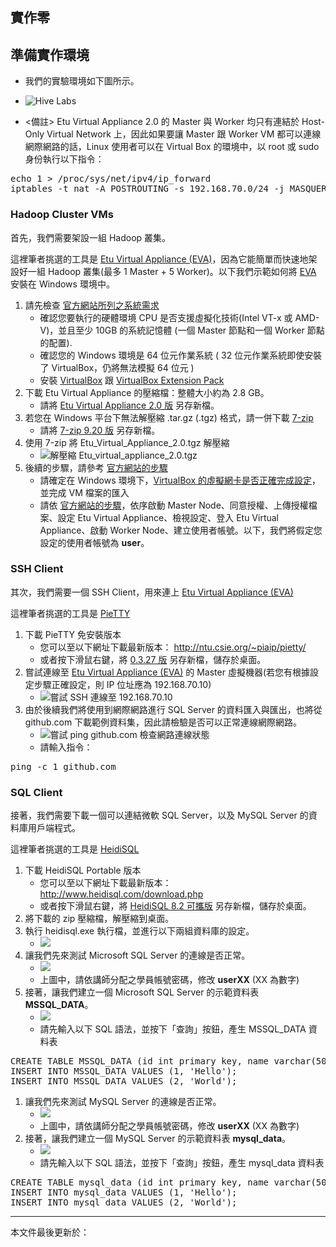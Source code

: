 ## 實作零

## 準備實作環境

* 我們的實驗環境如下圖所示。
* ![Hive Labs](images/hive_labs.png)

* <備註> Etu Virtual Appliance 2.0 的 Master 與 Worker 均只有連結於 Host-Only Virtual Network 上，因此如果要讓 Master 跟 Worker VM 都可以連線網際網路的話，Linux 使用者可以在 Virtual Box 的環境中，以 root 或 sudo 身份執行以下指令：
<pre>
echo 1 > /proc/sys/net/ipv4/ip_forward
iptables -t nat -A POSTROUTING -s 192.168.70.0/24 -j MASQUERADE
</pre>

### Hadoop Cluster VMs

首先，我們需要架設一組 Hadoop 叢集。

這裡筆者挑選的工具是 [Etu Virtual Appliance (EVA)](http://www.etusolution.com/index.php/tw/download/eva/eva-installation-tw)，因為它能簡單而快速地架設好一組 Hadoop 叢集(最多 1 Master + 5 Worker)。以下我們示範如何將 [EVA](http://www.etusolution.com/index.php/tw/download/eva/eva-installation-tw) 安裝在 Windows 環境中。

 1. 請先檢查 [官方網站所列之系統需求](http://www.etusolution.com/index.php/tw/download/eva/eva-download-tw)
    * 確認您要執行的硬體環境 CPU 是否支援虛擬化技術(Intel VT-x 或 AMD-V)，並且至少 10GB 的系統記憶體 (一個 Master 節點和一個 Worker 節點的配置).
    * 確認您的 Windows 環境是 64 位元作業系統 ( 32 位元作業系統即使安裝了 VirtualBox，仍將無法模擬 64 位元 )
    * 安裝 [VirtualBox](https://www.virtualbox.org/wiki/Downloads) 跟 [VirtualBox Extension Pack](https://www.virtualbox.org/wiki/Downloads)
 1. 下載 Etu Virtual Appliance 的壓縮檔：整體大小約為 2.8 GB。
    * 請將 [Etu Virtual Appliance 2.0 版](http://bit.ly/EVA_20) 另存新檔。
 1. 若您在 Windows 平台下無法解壓縮 .tar.gz (.tgz) 格式，請一併下載 [7-zip](http://www.7-zip.org/)
    * 請將 [7-zip 9.20 版](http://downloads.sourceforge.net/sevenzip/7z920.exe) 另存新檔。
 1. 使用 7-zip 將 Etu_Virtual_Appliance_2.0.tgz 解壓縮
    * ![解壓縮 Etu_virtual_appliance_2.0.tgz](images/unzip_EVA_20.png)
 1. 後續的步驟，請參考 [官方網站的步驟](http://www.etusolution.com/index.php/tw/download/eva/eva-installation-tw)
    * 請確定在 Windows 環境下，[VirtualBox 的虛擬網卡是否正確完成設定](http://www.etusolution.com/index.php/tw/download/eva/eva-installation-tw#windows)，並完成 VM 檔案的匯入 
    * 請依 [官方網站的步驟](http://www.etusolution.com/index.php/tw/download/eva/eva-configuration-tw)，依序啟動 Master Node、同意授權、上傳授權檔案、設定 Etu Virtual Appliance、檢視設定、登入 Etu Virtual Appliance、啟動 Worker Node、建立使用者帳號。以下，我們將假定您設定的使用者帳號為 **user**。

### SSH Client

其次，我們需要一個 SSH Client，用來連上 [Etu Virtual Appliance (EVA)](http://www.etusolution.com/index.php/tw/download/eva/eva-installation-tw)

這裡筆者挑選的工具是 [PieTTY](http://ntu.csie.org/~piaip/pietty/)

1. 下載 PieTTY 免安裝版本
    * 您可以至以下網址下載最新版本： http://ntu.csie.org/~piaip/pietty/
    * 或者按下滑鼠右鍵，將 [0.3.27 版](http://ntu.csie.org/~piaip/pietty/archive/pietty0327.exe) 另存新檔，儲存於桌面。
1. 嘗試連線至 [Etu Virtual Appliance (EVA)](http://www.etusolution.com/index.php/tw/download/eva/eva-overview-tw) 的 Master 虛擬機器(若您有根據設定步驟正確設定，則 IP 位址應為 192.168.70.10)
    * ![嘗試 SSH 連線至 192.168.70.10](images/PieTTY.png)
1. 由於後續我們將使用到網際網路進行 SQL Server 的資料匯入與匯出，也將從 github.com 下載範例資料集，因此請檢驗是否可以正常連線網際網路。
    * ![嘗試 ping github.com 檢查網路連線狀態](images/Check_Internet.png)
    * 請輸入指令： 
<pre>ping -c 1 github.com</pre>

### SQL Client

接著，我們需要下載一個可以連結微軟 SQL Server，以及 MySQL Server 的資料庫用戶端程式。

這裡筆者挑選的工具是 [HeidiSQL](http://www.heidisql.com/)

1. 下載 HeidiSQL Portable 版本
    * 您可以至以下網址下載最新版本： http://www.heidisql.com/download.php
    * 或者按下滑鼠右鍵，將 [HeidiSQL 8.2 可攜版](http://www.heidisql.com/downloads/HeidiSQL_8.2_Portable.zip) 另存新檔，儲存於桌面。
1. 將下載的 zip 壓縮檔，解壓縮到桌面。
1. 執行 heidisql.exe 執行檔，並進行以下兩組資料庫的設定。
    * ![](images/HeidiSQL_8.2_1.png)
1. 讓我們先來測試 Microsoft SQL Server 的連線是否正常。
    * ![](images/HeidiSQL_MSSQL.png)
    * 上圖中，請依講師分配之學員帳號密碼，修改 **userXX** (XX 為數字)
1. 接著，讓我們建立一個 Microsoft SQL Server 的示範資料表 **MSSQL_DATA**。
    * ![](images/HeidiSQL_New_MSSQL_DATA.png)
    * 請先輸入以下 SQL 語法，並按下「查詢」按鈕，產生 MSSQL_DATA 資料表
<pre>
CREATE TABLE MSSQL_DATA (id int primary key, name varchar(50));
INSERT INTO MSSQL_DATA VALUES (1, 'Hello');
INSERT INTO MSSQL_DATA VALUES (2, 'World');
</pre>
1. 讓我們先來測試 MySQL Server 的連線是否正常。
    * ![](images/HeidiSQL_MySQL.png)
    * 上圖中，請依講師分配之學員帳號密碼，修改 **userXX** (XX 為數字)
1. 接著，讓我們建立一個 MySQL Server 的示範資料表 **mysql_data**。
    * ![](images/HeidiSQL_New_mysql_data.png)
    * 請先輸入以下 SQL 語法，並按下「查詢」按鈕，產生 mysql_data 資料表
<pre>
CREATE TABLE mysql_data (id int primary key, name varchar(50));
INSERT INTO mysql_data VALUES (1, 'Hello');
INSERT INTO mysql_data VALUES (2, 'World');
</pre>

--------------------
本文件最後更新於：<script>document.write(document.lastModified);</script>
